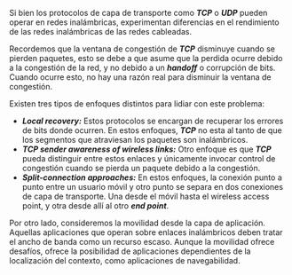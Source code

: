 Si bien los protocolos de capa de transporte como ***TCP*** o ***UDP*** pueden operar en redes inalámbricas, experimentan diferencias en el rendimiento de las redes inalámbricas de las redes cableadas.

Recordemos que la ventana de congestión de ***TCP*** disminuye cuando se pierden paquetes, esto se debe a que asume que la perdida ocurre debido a la congestión de la red, y no debido a un ***handoff*** o corrupción de bits. Cuando ocurre esto, no hay una razón real para disminuir la ventana de congestión.

Existen tres tipos de enfoques distintos para lidiar con este problema:

- ***Local recovery:*** Estos protocolos se encargan de recuperar los errores de bits donde ocurren. En estos enfoques, ***TCP*** no esta al tanto de que los segmentos que atraviesan los paquetes son inalámbricos.
- ***TCP sender awareness of wireless links:*** Otro enfoque es que ***TCP*** pueda distinguir entre estos enlaces y únicamente invocar control de congestión cuando se pierda un paquete debido a la congestión.
- ***Split-connection approaches:*** En estos enfoques, la conexión punto a punto entre un usuario móvil y otro punto se separa en dos conexiones de capa de transporte. Una desde el móvil hasta el wireless access point, y otra desde allí al otro ***end point***.

Por otro lado, consideremos la movilidad desde la capa de aplicación. Aquellas aplicaciones que operan sobre enlaces inalámbricos deben tratar el ancho de banda como un recurso escaso. Aunque la movilidad ofrece desafíos, ofrece la posibilidad de aplicaciones dependientes de la localización del contexto, como aplicaciones de navegabilidad.